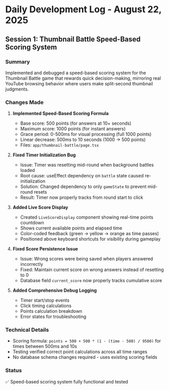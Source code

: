 # Daily Development Log - August 22, 2025

## Session 1: Thumbnail Battle Speed-Based Scoring System

### Summary
Implemented and debugged a speed-based scoring system for the Thumbnail Battle game that rewards quick decision-making, mirroring real YouTube browsing behavior where users make split-second thumbnail judgments.

### Changes Made

1. **Implemented Speed-Based Scoring Formula**
   - Base score: 500 points (for answers at 10+ seconds)
   - Maximum score: 1000 points (for instant answers)
   - Grace period: 0-500ms for visual processing (full 1000 points)
   - Linear decrease: 500ms to 10 seconds (1000 → 500 points)
   - Files: `app/thumbnail-battle/page.tsx`

2. **Fixed Timer Initialization Bug**
   - Issue: Timer was resetting mid-round when background battles loaded
   - Root cause: useEffect dependency on `battle` state caused re-initialization
   - Solution: Changed dependency to only `gameState` to prevent mid-round resets
   - Result: Timer now properly tracks from round start to click

3. **Added Live Score Display**
   - Created `LiveScoreDisplay` component showing real-time points countdown
   - Shows current available points and elapsed time
   - Color-coded feedback (green → yellow → orange as time passes)
   - Positioned above keyboard shortcuts for visibility during gameplay

4. **Fixed Score Persistence Issue**
   - Issue: Wrong scores were being saved when players answered incorrectly
   - Fixed: Maintain current score on wrong answers instead of resetting to 0
   - Database field `current_score` now properly tracks cumulative score

5. **Added Comprehensive Debug Logging**
   - Timer start/stop events
   - Click timing calculations
   - Points calculation breakdown
   - Error states for troubleshooting

### Technical Details
- Scoring formula: `points = 500 + 500 * (1 - (time - 500) / 9500)` for times between 500ms and 10s
- Testing verified correct point calculations across all time ranges
- No database schema changes required - uses existing scoring fields

### Status
✅ Speed-based scoring system fully functional and tested